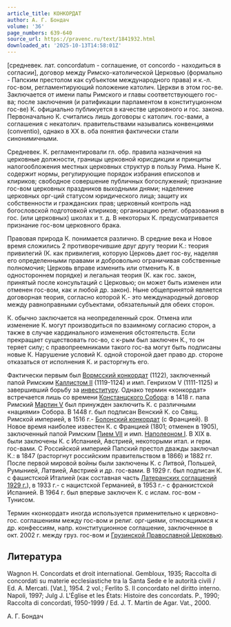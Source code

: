 ```yaml
---
article_title: КОНКОРДАТ
author: А. Г. Бондач
volume: '36'
page_numbers: 639-640
source_url: https://pravenc.ru/text/1841932.html
downloaded_at: '2025-10-13T14:58:01Z'
---
```


[средневек. лат. concordatum - соглашение, от concordo - находиться в согласии], договор между Римско-католической Церковью (формально - Папским престолом как субъектом международного права) и к.-л. гос-вом, регламентирующий положение католич. Церкви в этом гос-ве. Заключается от имени папы Римского и главы соответствующего гос-ва; после заключения (и ратификации парламентом в конституционном гос-ве) К. официально публикуется в качестве церковного и гос. закона. Первоначально К. считались лишь договоры с католич. гос-вами, а соглашения с некатолич. правительствами назывались конвенциями (conventio), однако в ХХ в. оба понятия фактически стали синонимичными.

Средневек. К. регламентировали гл. обр. правила назначения на церковные должности, границы церковной юрисдикции и принципы налогообложения местных церковных структур в пользу Рима. Ныне К. содержит нормы, регулирующие порядок избрания епископов и клириков; свободное совершение публичных богослужений; признание гос-вом церковных праздников выходными днями; наделение церковных орг-ций статусом юридического лица; защиту их собственности и гражданских прав; церковный контроль над богословской подготовкой клириков; организацию религ. образования в гос. (или церковных) школах и т. д. В некоторых К. предусматривается признание гос-вом церковного брака.

Правовая природа К. понимается различно. В средние века и Новое время сложились 2 противоречившие друг другу теории К.: теория привилегий (К. как привилегия, которую Церковь дает гос-ву, наделяя его определенными правами и добровольно ограничивая собственные полномочия; Церковь вправе изменить или отменить К. в одностороннем порядке) и легальная теория (К. как гос. закон, принятый после консультаций с Церковью; он может быть изменен или отменен гос-вом, как и любой др. закон). Ныне общепринятой является договорная теория, согласно которой К.- это международный договор между равноправными субъектами, обязательный для обеих сторон.

К. обычно заключается на неопределенный срок. Отмена или изменение К. могут производиться по взаимному согласию сторон, а также в случае кардинального изменения обстоятельств. Если прекращает существовать гос-во, с к-рым был заключен К., то он теряет силу; с правопреемниками такого гос-ва могут быть подписаны новые К. Нарушение условий К. одной стороной дает право др. стороне отказаться от исполнения К. и расторгнуть его.

Фактически первым был [Вормсский конкордат](<https://pravenc.ru/text/Вормсский конкордат.html>) (1122), заключенный папой Римским [Каллистом II](<https://pravenc.ru/text/Каллистом II.html>) (1119-1124) и имп. Генрихом V (1111-1125) и завершивший борьбу за [инвеституру](https://pravenc.ru/text/инвеститура.html). Однако термин «конкордат» встречается лишь со времени [Констанцского Собора](<https://pravenc.ru/text/Констанцского Собора.html>): в 1418 г. папа Римский [Мартин V](<https://pravenc.ru/text/Мартин V.html>) был принужден заключить К. с различными «нациями» Собора. В 1448 г. был подписан Венский К. со Свящ. Римской империей, в 1516 г.- [Болонский конкордат](<https://pravenc.ru/text/Болонский конкордат.html>) (с Францией). В Новое время наиболее известен К. с Францией (1801; отменен в 1905), заключенный папой Римским [Пием VII](<https://pravenc.ru/text/Пий VII.html>) и имп. [Наполеоном I](<https://pravenc.ru/text/Наполеоном I.html>). В XIX в. были заключены К. с Испанией, Австрией, некоторыми итал. и герм. гос-вами. С Российской империей Папский престол дважды заключал К.: в 1847 (расторгнут российским правительством в 1866) и 1882 гг. После первой мировой войны были заключены К. с Литвой, Польшей, Румынией, Латвией, Австрией и др. гос-вами. В 1929 г. был подписан К. с фашистской Италией (как составная часть [Латеранских соглашений 1929 г.](<https://pravenc.ru/text/Латеранских соглашений 1929 г .html>)), в 1933 г.- с нацистской Германией, в 1953 г.- с франкистской Испанией. В 1964 г. был впервые заключен К. с ислам. гос-вом - Тунисом.

Термин «конкордат» иногда используется применительно к церковно-гос. соглашениям между гос-вом и религ. орг-циями, относящимися к др. конфессиям, напр. конституционное соглашение, заключенное в окт. 2002 г. между груз. гос-вом и [Грузинской Православной Церковью](<https://pravenc.ru/text/Грузинской Православной Церковью.html>).

## Литература

Wagnon H. Concordats et droit international. Gembloux, 1935; Raccolta di concordati su materie ecclesiastiche tra la Santa Sede e le autorità civili / Ed. A. Mercati. [Vat.], 1954. 2 vol.; Ferlito S. Il concordato nel diritto interno. Napoli, 1997; Julg J. L'Église et les États: Histoire des concordats. P., 1990; Raccolta di concordati, 1950-1999 / Ed. J. T. Martín de Agar. Vat., 2000.

А. Г. Бондач
